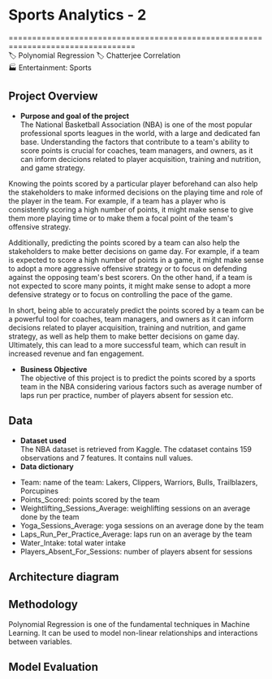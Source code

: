 # Sports Analytics - 2      
=================================================================================     
🏷️ Polynomial Regression
🏷️ Chatterjee Correlation     
🏭 Entertainment: Sports     

## Project Overview
- **Purpose and goal of the project**   
The National Basketball Association (NBA) is one of the most popular professional sports leagues in the world, with a large and dedicated fan base. Understanding the factors that contribute to a team's ability to score points is crucial for coaches, team managers, and owners, as it can inform decicions related to player acquisition, training and nutrition, and game strategy.     

Knowing the points scored by a particular player beforehand can also help the stakeholders to make informed decisions on the playing time and role of the player in the team. For example, if a team has a player who is consistently scoring a high number of points, it might make sense to give them more playing time or to make them a focal point of the team's offensive strategy.     

Additionally, predicting the points scored by a team can also help the stakeholders to make better decisions on game day. For example, if a team is expected to score a high number of points in a game, it might make sense to adopt a more aggressive offensive strategy or to focus on defending against the opposing team's best scorers. On the other hand, if a team is not expected to score many points, it might make sense to adopt a more defensive strategy or to focus on controlling the pace of the game.    

In short, being able to accurately predict the points scored by a team can be a powerful tool for coaches, team managers, and owners as it can inform decisions related to player acquisition, training and nutrition, and game strategy, as well as help them to make better decisions on game day. Ultimately, this can lead to a more successful team, which can result in increased revenue and fan engagement. 

- **Business Objective**     
The objective of this project is to predict the points scored by a sports team in the NBA considering various factors such as average number of laps run per practice, number of players absent for session etc.

## Data    
- **Dataset used**    
The NBA dataset is retrieved from Kaggle. The cdataset contains 159 observations and 7 features. It contains null values.    
- **Data dictionary**    
* Team: name of the team: Lakers, Clippers, Warriors, Bulls, Trailblazers, Porcupines
* Points_Scored: points scored by the team
* Weightlifting_Sessions_Average: weighlifting sessions on an average done by the team
* Yoga_Sessions_Average: yoga sessions on an average done by the team
* Laps_Run_Per_Practice_Average: laps run on an average by the team
* Water_Intake: total water intake
* Players_Absent_For_Sessions: number of players absent for sessions    

## Architecture diagram    

## Methodology    
Polynomial Regression is one of the fundamental techniques in Machine Learning. It can be used to model non-linear relationships and interactions between variables.    

## Model Evaluation    
